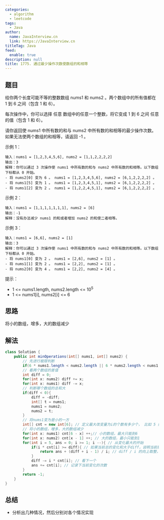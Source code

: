 ```yaml
---
categories: 
  - algorithm
  - leetcode
tags: 
  - Java
author: 
  name: JavaInterview.cn
  link: https://JavaInterview.cn
titleTag: Java
feed: 
  enable: true
description: null
title: 1775. 通过最少操作次数使数组的和相等
---
```


## 题目

给你两个长度可能不等的整数数组 nums1 和 nums2 。两个数组中的所有值都在 1 到 6 之间（包含 1 和 6）。

每次操作中，你可以选择 任意 数组中的任意一个整数，将它变成 1 到 6 之间 任意 的值（包含 1 和 6）。

请你返回使 nums1 中所有数的和与 nums2 中所有数的和相等的最少操作次数。如果无法使两个数组的和相等，请返回 -1 。



示例 1：

    输入：nums1 = [1,2,3,4,5,6], nums2 = [1,1,2,2,2,2]
    输出：3
    解释：你可以通过 3 次操作使 nums1 中所有数的和与 nums2 中所有数的和相等。以下数组下标都从 0 开始。
    - 将 nums2[0] 变为 6 。 nums1 = [1,2,3,4,5,6], nums2 = [6,1,2,2,2,2] 。
    - 将 nums1[5] 变为 1 。 nums1 = [1,2,3,4,5,1], nums2 = [6,1,2,2,2,2] 。
    - 将 nums1[2] 变为 2 。 nums1 = [1,2,2,4,5,1], nums2 = [6,1,2,2,2,2] 。
  
示例 2：

    输入：nums1 = [1,1,1,1,1,1,1], nums2 = [6]
    输出：-1
    解释：没有办法减少 nums1 的和或者增加 nums2 的和使二者相等。
示例 3：

    输入：nums1 = [6,6], nums2 = [1]
    输出：3
    解释：你可以通过 3 次操作使 nums1 中所有数的和与 nums2 中所有数的和相等。以下数组下标都从 0 开始。
    - 将 nums1[0] 变为 2 。 nums1 = [2,6], nums2 = [1] 。
    - 将 nums1[1] 变为 2 。 nums1 = [2,2], nums2 = [1] 。
    - 将 nums2[0] 变为 4 。 nums1 = [2,2], nums2 = [4] 。


提示：

* 1 <= nums1.length, nums2.length <= 10<sup>5</sup>
* 1 <= nums1[i], nums2[i] <= 6

## 思路

将小的数组，增多，大的数组减少

## 解法
```java
class Solution {
    public int minOperations(int[] nums1, int[] nums2) {
        // 先进行极限判断
        if(6 * nums1.length < nums2.length || 6 * nums2.length < nums1.length) return -1;
        // 看两个数组的差值
        int diff = 0;
        for(int x: nums2) diff += x;
        for(int x: nums1) diff -= x;
        // 判断哪个数组的总和大
        if(diff < 0){
            diff = -diff;
            int[] t = nums1;
            nums1 = nums2;
            nums2 = t;
        }
        // 将nums1变为是小的一方
        int[] cnt = new int[6]; // 定义最大改变量为i的个数有多少个， 比如 5 如果要减少，最大能减少到1， 则 cnt[5 - 1] ++ 
        // 将小的数组，增多，大的数组减少
        for(int x: nums1) cnt[6 - x] ++;// 小的数组，最大只能到6
        for(int x: nums2) cnt[x - 1] ++; // 大的数组，最小只能到1
        for(int i = 5, ans = 0; i >= 1; i --){ // 从变化最大的开始
            if(i * cnt[i] >= diff){ // 如果当前总的变化和大于diff，说明当前操作可以让diff成为0
                return ans + (diff + i - 1) / i; // diff / i 的向上取整， 如diff = 10, i = 3, 则 diff + i - 1 / i = 4
            }
            diff -= i * cnt[i]; // 看下一个
            ans += cnt[i]; // 记录下当前变化的次数
        }
        return -1;
    }
}

```

## 总结

- 分析出几种情况，然后分别对各个情况实现 
